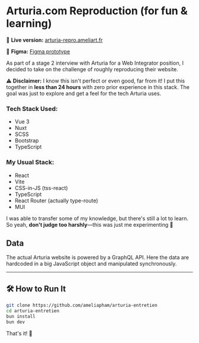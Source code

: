 # Arturia.com Reproduction (for fun & learning)

🔗 **Live version:**  [arturia-repro.ameliart.fr](https://arturia-repro.ameliart.fr/)  

🎨 **Figma:** [Figma prototype](https://www.figma.com/proto/WgNl9ZDDdzyzK45q0zYLcF/Arturia?page-id=1%3A3&node-id=1-1251&viewport=299%2C318%2C0.22&t=fXFDK9mZELT6NZqW-1&scaling=scale-down-width&content-scaling=fixed)  

As part of a stage 2 interview with Arturia for a Web Integrator position, I decided to take on the challenge of roughly reproducing their website.  

⚠️ **Disclaimer:** I know this isn't perfect or even good, far from it! I put this together in **less than 24 hours** with zero prior experience in this stack. The goal was just to explore and get a feel for the tech Arturia uses.  

### Tech Stack Used:
- Vue 3  
- Nuxt  
- SCSS  
- Bootstrap  
- TypeScript  

### My Usual Stack:
- React  
- Vite  
- CSS-in-JS (tss-react)  
- TypeScript  
- React Router (actually type-route)
- MUI  

I was able to transfer some of my knowledge, but there's still a lot to learn. So yeah, **don't judge too harshly**—this was just me experimenting 🥹

## Data

The actual Arturia website is powered by a GraphQL API. Here the data are hardcoded in a big JavaScript object
and manipulated synchronously.  

---

## 🛠 How to Run It

```bash
git clone https://github.com/ameliapham/arturia-entretien
cd arturia-entretien
bun install
bun dev
```

That's it! 🚀  